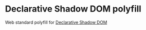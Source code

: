 # Declarative Shadow DOM polyfill

Web standard polyfill for [Declarative Shadow DOM][1]

[1]: https://developer.chrome.com/docs/css-ui/declarative-shadow-dom
